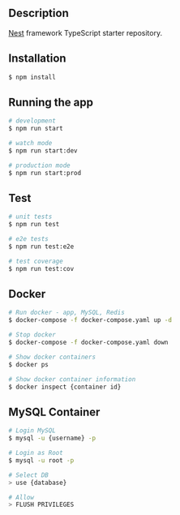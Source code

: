 ## Description

[Nest](https://github.com/nestjs/nest) framework TypeScript starter repository.

## Installation

```bash
$ npm install
```

## Running the app

```bash
# development
$ npm run start

# watch mode
$ npm run start:dev

# production mode
$ npm run start:prod
```

## Test

```bash
# unit tests
$ npm run test

# e2e tests
$ npm run test:e2e

# test coverage
$ npm run test:cov
```

## Docker

```bash
# Run docker - app, MySQL, Redis
$ docker-compose -f docker-compose.yaml up -d

# Stop docker
$ docker-compose -f docker-compose.yaml down

# Show docker containers
$ docker ps

# Show docker container information
$ docker inspect {container id}
```

## MySQL Container

```bash
# Login MySQL
$ mysql -u {username} -p

# Login as Root
$ mysql -u root -p

# Select DB
> use {database}

# Allow
> FLUSH PRIVILEGES
```
